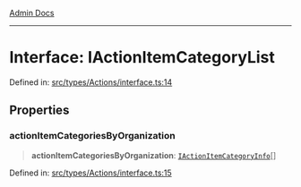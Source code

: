 [Admin Docs](/)

***

# Interface: IActionItemCategoryList

Defined in: [src/types/Actions/interface.ts:14](https://github.com/PalisadoesFoundation/talawa-admin/blob/main/src/types/Actions/interface.ts#L14)

## Properties

### actionItemCategoriesByOrganization

> **actionItemCategoriesByOrganization**: [`IActionItemCategoryInfo`](types\Actions\interface\README\interfaces\IActionItemCategoryInfo.md)[]

Defined in: [src/types/Actions/interface.ts:15](https://github.com/PalisadoesFoundation/talawa-admin/blob/main/src/types/Actions/interface.ts#L15)
